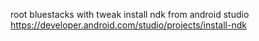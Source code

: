 root bluestacks with tweak
install ndk from android studio
https://developer.android.com/studio/projects/install-ndk